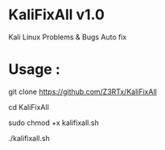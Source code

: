 # KaliFixAll v1.0
Kali Linux Problems & Bugs Auto fix

# Usage :
git clone https://github.com/Z3RTx/KaliFixAll

cd KaliFixAll

sudo chmod +x kalifixall.sh

./kalifixall.sh

